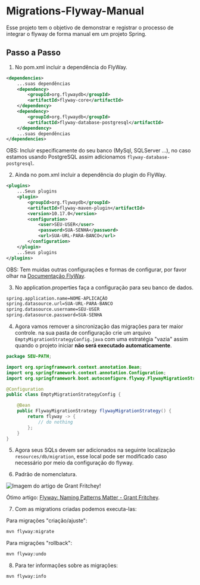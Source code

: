 # Migrations-Flyway-Manual

Esse projeto tem o objetivo de demonstrar e registrar o processo de integrar o flyway de forma manual em um projeto Spring.

## Passo a Passo

1. No pom.xml incluir a dependência do FlyWay.

```XML
<dependencies>
    ...suas dependências
    <dependency>
        <groupId>org.flywaydb</groupId>
        <artifactId>flyway-core</artifactId>
    </dependency>
    <dependency>
        <groupId>org.flywaydb</groupId>
        <artifactId>flyway-database-postgresql</artifactId>
    </dependency>
    ...suas dependências
</dependencies>
```
OBS: Incluir especificamente do seu banco (MySql, SQLServer ...), no caso estamos usando PostgreSQL assim adicionamos ```flyway-database-postgresql```.

2. Ainda no pom.xml incluir a dependência do plugin do FlyWay.

```XML
<plugins>
    ...Seus plugins
    <plugin>
        <groupId>org.flywaydb</groupId>
        <artifactId>flyway-maven-plugin</artifactId>
        <version>10.17.0</version> 
        <configuration>
            <user>SEU-USER</user>
            <password>SUA-SENHA</password>
            <url>SUA-URL-PARA-BANCO</url>
        </configuration>
    </plugin>
    ...Seus plugins
</plugins>
```

OBS: Tem muidas outras configurações e formas de configurar, por favor olhar na [Documentação FlyWay](https://documentation.red-gate.com/flyway/getting-started-with-flyway).

3. No application.properties faça a configuração para seu banco de dados.

```sh
spring.application.name=NOME-APLICAÇÂO
spring.datasource.url=SUA-URL-PARA-BANCO
spring.datasource.username=SEU-USER
spring.datasource.password=SUA-SENHA
```

4. Agora vamos remover a sincronização das migrações para ter maior controle. na sua pasta de configuração crie um arquivo ```EmptyMigrationStrategyConfig.java``` com uma estratégia "vazia" assim quando o projeto iniciar **não será executado automaticamente**.

```java
package SEU-PATH;

import org.springframework.context.annotation.Bean;
import org.springframework.context.annotation.Configuration;
import org.springframework.boot.autoconfigure.flyway.FlywayMigrationStrategy;

@Configuration
public class EmptyMigrationStrategyConfig {

    @Bean
    public FlywayMigrationStrategy flywayMigrationStrategy() {
        return flyway -> {
            // do nothing  
        };
    }
}
```

5. Agora seus SQLs devem ser adicionados na seguinte localização ```resources/db/migration```, esse local pode ser modificado caso necessário por meio da configuração do flyway.

6. Padrão de nomenclatura.

![Imagem do artigo de Grant Fritchey!](https://www.red-gate.com/wp-content/uploads/2020/07/flyway_naming.png "Grant Fritchey")

Ótimo artigo: [Flyway: Naming Patterns Matter - Grant Fritchey](https://www.red-gate.com/blog/database-devops/flyway-naming-patterns-matter).

7. Com as migrations criadas podemos executa-las:

Para migrações "criação/ajuste":
```sh
mvn flyway:migrate
```

Para migrações "rollback":
```sh
mvn flyway:undo
```

8. Para ter informações sobre as migrações:
```sh
mvn flyway:info
```

